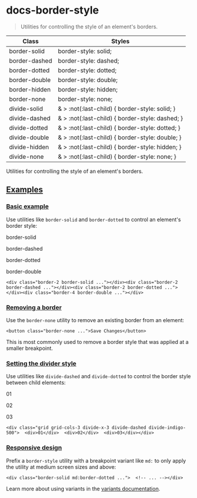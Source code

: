 # docs-border-style

> Utilities for controlling the style of an element's borders.

| Class         | Styles                                          |
| ------------- | ----------------------------------------------- |
| border-solid  | border-style: solid;                            |
| border-dashed | border-style: dashed;                           |
| border-dotted | border-style: dotted;                           |
| border-double | border-style: double;                           |
| border-hidden | border-style: hidden;                           |
| border-none   | border-style: none;                             |
| divide-solid  | & > :not(:last-child) { border-style: solid; }  |
| divide-dashed | & > :not(:last-child) { border-style: dashed; } |
| divide-dotted | & > :not(:last-child) { border-style: dotted; } |
| divide-double | & > :not(:last-child) { border-style: double; } |
| divide-hidden | & > :not(:last-child) { border-style: hidden; } |
| divide-none   | & > :not(:last-child) { border-style: none; }   |

Utilities for controlling the style of an element's borders.

## [Examples](#examples)

### [Basic example](#basic-example)

Use utilities like `border-solid` and `border-dotted` to control an element's border style:

border-solid

border-dashed

border-dotted

border-double

    <div class="border-2 border-solid ..."></div><div class="border-2 border-dashed ..."></div><div class="border-2 border-dotted ..."></div><div class="border-4 border-double ..."></div>

### [Removing a border](#removing-a-border)

Use the `border-none` utility to remove an existing border from an element:

    <button class="border-none ...">Save Changes</button>

This is most commonly used to remove a border style that was applied at a smaller breakpoint.

### [Setting the divider style](#setting-the-divider-style)

Use utilities like `divide-dashed` and `divide-dotted` to control the border style between child elements:

01

02

03

    <div class="grid grid-cols-3 divide-x-3 divide-dashed divide-indigo-500">  <div>01</div>  <div>02</div>  <div>03</div></div>

### [Responsive design](#responsive-design)

Prefix a `border-style` utility with a breakpoint variant like `md:` to only apply the utility at medium screen sizes and above:

    <div class="border-solid md:border-dotted ...">  <!-- ... --></div>

Learn more about using variants in the [variants documentation](/docs/hover-focus-and-other-states).
